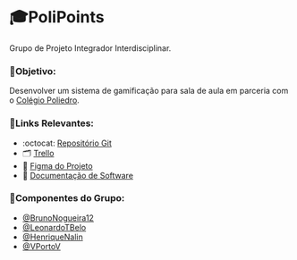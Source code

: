 # 🎓PoliPoints
Grupo de Projeto Integrador Interdisciplinar.

### 🎯Objetivo:
Desenvolver um sistema de gamificação para sala de aula em parceria com o [Colégio Poliedro](https://www.colegiopoliedro.com.br/).

### 🔗Links Relevantes:
- :octocat: [Repositório Git](https://github.com/PII-3-Semestre-CIC-2025/PlataformaPoliedro)
- 🗂️ [Trello](https://trello.com/b/iJeprbAt/quadro-de-tarefas-polipoints)
- 📐 [Figma do Projeto](https://www.figma.com/design/hKAIL7VGMuepwqao3CamLZ/PI---2025---1SEMESTRE?node-id=0-1&t=XGezNpkPVttgZG90-1)  
- 📑 [Documentação de Software](https://docs.google.com/document/d/1pHsOSU04TJgMk6EXPzR1UY7-iCh9av8w/edit?usp=sharing&ouid=114838215933637261222&rtpof=true&sd=true)

### 👥Componentes do Grupo:
- [@BrunoNogueira12](https://github.com/BrunoNogueira12)  
- [@LeonardoTBelo](https://github.com/LeonardoTBelo)  
- [@HenriqueNalin](https://github.com/HenriqueNalin)  
- [@VPortoV](https://github.com/VPortoV)  

